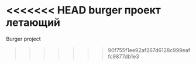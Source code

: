 <<<<<<< HEAD
burger проект летающий 
=======
Burger project
>>>>>>> 90f755f1ee92af267d6128c999eaffc9877db1e3
